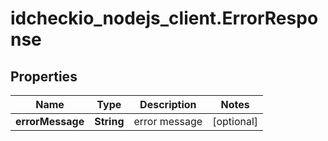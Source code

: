 # idcheckio_nodejs_client.ErrorResponse

## Properties
Name | Type | Description | Notes
------------ | ------------- | ------------- | -------------
**errorMessage** | **String** | error message | [optional] 


